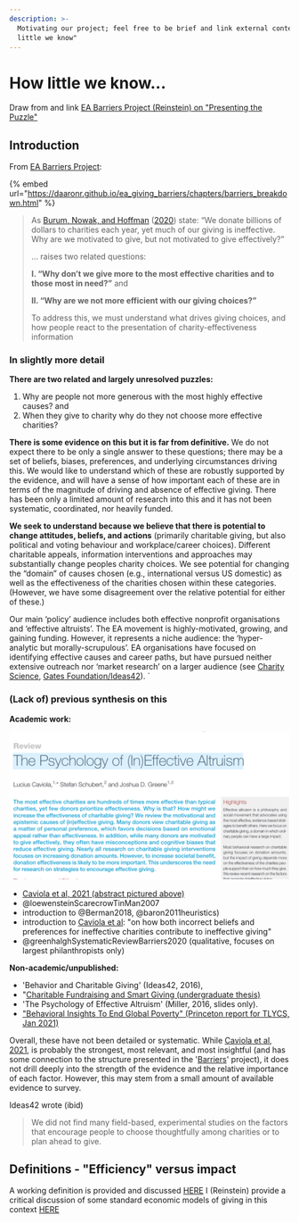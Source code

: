 ```yaml
---
description: >-
  Motivating our project; feel free to be brief and link external content.  "How
  little we know"
---
```


# How little we know...

Draw from and link [EA Barriers Project (Reinstein) on "Presenting the Puzzle"](https://daaronr.github.io/ea\_giving\_barriers/chapters/present-puzzle.html)

## Introduction

From [EA Barriers Project](https://daaronr.github.io/ea\_giving\_barriers/chapters/present-puzzle.html):

{% embed url="https://daaronr.github.io/ea_giving_barriers/chapters/barriers_breakdown.html" %}

> As [Burum, Nowak, and Hoffman](https://daaronr.github.io/ea\_giving\_barriers/present-puzzle.html#ref-burumEvolutionaryExplanationIneffective2020) ([2020](https://daaronr.github.io/ea\_giving\_barriers/present-puzzle.html#ref-burumEvolutionaryExplanationIneffective2020)) state: “We donate billions of dollars to charities each year, yet much of our giving is ineffective. Why are we motivated to give, but not motivated to give effectively?”
>
> ... raises two related questions:
>
> **I. “Why don’t we give more to the most effective charities and to those most in need?”** and
>
> **II. “Why are we not more efficient with our giving choices?”**
>
> To address this, we must understand what drives giving choices, and how people react to the presentation of charity-effectiveness information

### In slightly more detail

**There are two related and largely unresolved puzzles:**

1. Why are people not more generous with the most highly effective causes? and
2. When they give to charity why do they not choose more effective charities?

**There is some evidence on this but it is far from definitive.** We do not expect there to be only a single answer to these questions; there may be a set of beliefs, biases, preferences, and underlying circumstances driving this. We would like to understand which of these are robustly supported by the evidence, and will have a sense of how important each of these are in terms of the magnitude of driving and absence of effective giving. There has been only a limited amount of research into this and it has not been systematic, coordinated, nor heavily funded.

**We seek to understand because we believe that there is potential to change attitudes, beliefs, and actions** (primarily charitable giving, but also political and voting behaviour and workplace/career choices). Different charitable appeals, information interventions and approaches may substantially change peoples charity choices. We see potential for changing the “domain” of causes chosen (e.g., international versus US domestic) as well as the effectiveness of the charities chosen within these categories. (However, we have some disagreement over the relative potential for either of these.)

Our main ‘policy’ audience includes both effective nonprofit organisations and ‘effective altruists’. The EA movement is highly-motivated, growing, and gaining funding. However, it represents a niche audience: the ‘hyper-analytic but morally-scrupulous’. EA organisations have focused on identifying effective causes and career paths, but have pursued neither extensive outreach nor ‘market research’ on a larger audience (see [Charity Science](http://www.charityscience.com/operations-details/scaling-down-charity-science-outreach), [Gates Foundation/Ideas42](http://www.ideas42.org/wp-content/uploads/2018/08/ideas42-Best-of-Intentions\_Charitable-Giving-1.pdf)). \`

### (Lack of) previous synthesis on this

**Academic work:**

![](<../.gitbook/assets/image (5) (1) (1) (1) (2).png>)

* [Caviola et al, 2021 (abstract pictured above)](https://www.cell.com/trends/cognitive-sciences/fulltext/S1364-6613\(21\)00090-5#secst0005)
* @loewensteinScarecrowTinMan2007
* introduction to @Berman2018, @baron2011heuristics)
* introduction to [Caviola et al](http://journal.sjdm.org/19/190810/jdm190810.pdf): "on how both incorrect beliefs and preferences for ineffective charities contribute to ineffective giving"
* @greenhalghSystematicReviewBarriers2020 (qualitative, focuses on largest philanthropists only)

**Non-academic/unpublished:**

* 'Behavior and Charitable Giving' (Ideas42, 2016),
* "[Charitable Fundraising and Smart Giving (undergraduate thesis)](https://aarongertler.net/wp-content/uploads/2018/01/Aaron-Gertler-Senior-Thesis-full-bibliography-1.pdf)
* 'The Psychology of Effective Altruism' (Miller, 2016, slides only).
* ["Behavioral Insights To End Global Poverty" (Princeton report for TLYCS, Jan 2021)](https://www.dropbox.com/s/xggx5gz4k0219gt/SPI%20591b%20-%20Behavioral%20Insights%20To%20End%20Global%20Poverty%20-%20Jan%202021.pdf?dl=0)

Overall, these have not been detailed or systematic. While [Caviola et al, 2021](https://www.cell.com/trends/cognitive-sciences/fulltext/S1364-6613\(21\)00090-5#secst0005), is probably the strongest, most relevant, and most insightful (and has some connection to the structure presented in the '[Barriers](https://daaronr.github.io/ea\_giving\_barriers/index.html)' project), it does not drill deeply into the strength of the evidence and the relative importance of each factor. However, this may stem from a small amount of available evidence to survey.

Ideas42 wrote (ibid)

> We did not find many field-based, experimental studies on the factors that encourage people to choose thoughtfully among charities or to plan ahead to give.

## Definitions - "Efficiency" versus impact <a href="#def-impact" id="def-impact"></a>

A working definition is provided and discussed [HERE](https://daaronr.github.io/ea\_giving\_barriers/chapters/present\_puzzle.html#definitions---efficiency-versus-impact-def-impactpresent\_puzzle-17) I (Reinstein) provide a critical discussion of some standard economic models of giving in this context [HERE](https://daaronr.github.io/ea\_giving\_barriers/chapters/present\_puzzle.html#why-puzzle)
